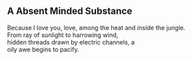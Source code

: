 A Absent Minded Substance
-------------------------
Because I love you, love, among the heat and inside the jungle.  
From ray of sunlight to harrowing wind,  
hidden threads drawn by electric channels, a  
oily awe begins to pacify.  
